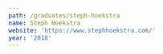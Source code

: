 ```yaml
---
path: /graduates/steph-hoekstra
name: Steph Hoekstra
website: 'https://www.stephhoekstra.com/'
year: '2018'
---
```


